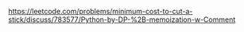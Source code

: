https://leetcode.com/problems/minimum-cost-to-cut-a-stick/discuss/783577/Python-by-DP-%2B-memoization-w-Comment